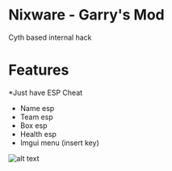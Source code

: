 # Nixware - Garry's Mod
Cyth based internal hack

# Features
*Just have ESP Cheat
* Name esp
* Team esp
* Box esp
* Health esp
* Imgui menu (insert key)

![alt text](https://i.imgur.com/2vW6mVv.png)

